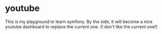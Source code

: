 # youtube
This is my playground to learn symfony. By the side, it will become a nice youtube dashboard to replace the current one. (I don't like the current one!)
